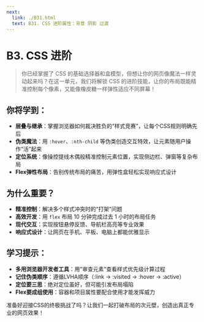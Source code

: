 ```yaml
---
next:
  link: ./B31.html
  text: B31. CSS 进阶属性：背景 阴影 过渡
---
```


# B3. CSS 进阶

> 你已经掌握了 CSS 的基础选择器和盒模型，但想让你的网页像魔法一样灵动起来吗？在这一单元，我们将解锁 CSS 的进阶技能，让你的布局既能精准控制每个像素，又能像橡皮糖一样弹性适应不同屏幕！

## 你将学到：

- **层叠与继承**：掌握浏览器如何裁决胜负的“样式竞赛”，让每个CSS规则明确先后
- **伪类魔法**：用 `:hover`、`:nth-child` 等伪类创造交互特效，让元素随用户操作“活”起来
- **定位系统**：像操控提线木偶般精准控制元素位置，实现侧边栏、弹窗等复杂布局
- **Flex弹性布局**：告别传统布局的痛苦，用弹性盒轻松实现响应式设计

## 为什么重要？

- **精准控制**：解决多个样式冲突时的“打架”问题
- **高效开发**：用 `flex` 布局 10 分钟完成过去 1 小时的布局任务
- **现代交互**：实现按钮悬停反馈、导航栏高亮等专业效果
- **响应式设计**：让网页在手机、平板、电脑上都能优雅显示

## 学习提示：

- **多用浏览器开发者工具**：用"审查元素"查看样式优先级计算过程
- **记住伪类顺序**：遵循LVHA顺序（:link → :visited → :hover → :active）
- **定位要三思**：绝对定位虽好，但可能引发布局塌陷
- **Flex要成组使用**：容器和项目属性要配合使用才能发挥威力

准备好迎接CSS的终极挑战了吗？让我们一起打破布局的次元壁，创造出真正专业的网页效果！
